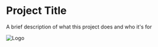 
# Project Title

A brief description of what this project does and who it's for


![Logo](https://drive.google.com/file/d/1W8XAkQvkfvwSiOhqDFkV7Oao0pOYTFis/view?usp=sharing)

